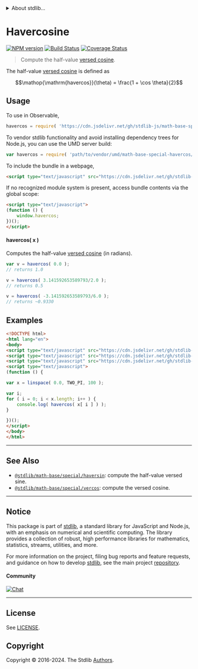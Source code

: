 <!--

@license Apache-2.0

Copyright (c) 2018 The Stdlib Authors.

Licensed under the Apache License, Version 2.0 (the "License");
you may not use this file except in compliance with the License.
You may obtain a copy of the License at

   http://www.apache.org/licenses/LICENSE-2.0

Unless required by applicable law or agreed to in writing, software
distributed under the License is distributed on an "AS IS" BASIS,
WITHOUT WARRANTIES OR CONDITIONS OF ANY KIND, either express or implied.
See the License for the specific language governing permissions and
limitations under the License.

-->


<details>
  <summary>
    About stdlib...
  </summary>
  <p>We believe in a future in which the web is a preferred environment for numerical computation. To help realize this future, we've built stdlib. stdlib is a standard library, with an emphasis on numerical and scientific computation, written in JavaScript (and C) for execution in browsers and in Node.js.</p>
  <p>The library is fully decomposable, being architected in such a way that you can swap out and mix and match APIs and functionality to cater to your exact preferences and use cases.</p>
  <p>When you use stdlib, you can be absolutely certain that you are using the most thorough, rigorous, well-written, studied, documented, tested, measured, and high-quality code out there.</p>
  <p>To join us in bringing numerical computing to the web, get started by checking us out on <a href="https://github.com/stdlib-js/stdlib">GitHub</a>, and please consider <a href="https://opencollective.com/stdlib">financially supporting stdlib</a>. We greatly appreciate your continued support!</p>
</details>

# Havercosine

[![NPM version][npm-image]][npm-url] [![Build Status][test-image]][test-url] [![Coverage Status][coverage-image]][coverage-url] <!-- [![dependencies][dependencies-image]][dependencies-url] -->

> Compute the half-value [versed cosine][versed-cosine].

<section class="intro">

The half-value [versed cosine][versed-cosine] is defined as

<!-- <equation class="equation" label="eq:havercosine" align="center" raw="\operatorname{havercos}(\theta) = \frac{1 + \cos \theta}{2}" alt="Haversed cosine."> -->

```math
\mathop{\mathrm{havercos}}(\theta) = \frac{1 + \cos \theta}{2}
```

<!-- <div class="equation" align="center" data-raw-text="\operatorname{havercos}(\theta) = \frac{1 + \cos \theta}{2}" data-equation="eq:havercosine">
    <img src="https://cdn.jsdelivr.net/gh/stdlib-js/stdlib@bb29798906e119fcb2af99e94b60407a270c9b32/lib/node_modules/@stdlib/math/base/special/havercos/docs/img/equation_havercosine.svg" alt="Haversed cosine.">
    <br>
</div> -->

<!-- </equation> -->

</section>

<!-- /.intro -->



<section class="usage">

## Usage

To use in Observable,

```javascript
havercos = require( 'https://cdn.jsdelivr.net/gh/stdlib-js/math-base-special-havercos@umd/browser.js' )
```

To vendor stdlib functionality and avoid installing dependency trees for Node.js, you can use the UMD server build:

```javascript
var havercos = require( 'path/to/vendor/umd/math-base-special-havercos/index.js' )
```

To include the bundle in a webpage,

```html
<script type="text/javascript" src="https://cdn.jsdelivr.net/gh/stdlib-js/math-base-special-havercos@umd/browser.js"></script>
```

If no recognized module system is present, access bundle contents via the global scope:

```html
<script type="text/javascript">
(function () {
    window.havercos;
})();
</script>
```

#### havercos( x )

Computes the half-value [versed cosine][versed-cosine] (in radians).

```javascript
var v = havercos( 0.0 );
// returns 1.0

v = havercos( 3.141592653589793/2.0 );
// returns 0.5

v = havercos( -3.141592653589793/6.0 );
// returns ~0.9330
```

</section>

<!-- /.usage -->

<section class="examples">

## Examples

<!-- eslint no-undef: "error" -->

```html
<!DOCTYPE html>
<html lang="en">
<body>
<script type="text/javascript" src="https://cdn.jsdelivr.net/gh/stdlib-js/array-base-linspace@umd/browser.js"></script>
<script type="text/javascript" src="https://cdn.jsdelivr.net/gh/stdlib-js/constants-float64-two-pi@umd/browser.js"></script>
<script type="text/javascript" src="https://cdn.jsdelivr.net/gh/stdlib-js/math-base-special-havercos@umd/browser.js"></script>
<script type="text/javascript">
(function () {

var x = linspace( 0.0, TWO_PI, 100 );

var i;
for ( i = 0; i < x.length; i++ ) {
    console.log( havercos( x[ i ] ) );
}

})();
</script>
</body>
</html>
```

</section>

<!-- /.examples -->

<!-- Section for related `stdlib` packages. Do not manually edit this section, as it is automatically populated. -->

<section class="related">

* * *

## See Also

-   <span class="package-name">[`@stdlib/math-base/special/haversin`][@stdlib/math/base/special/haversin]</span><span class="delimiter">: </span><span class="description">compute the half-value versed sine.</span>
-   <span class="package-name">[`@stdlib/math-base/special/vercos`][@stdlib/math/base/special/vercos]</span><span class="delimiter">: </span><span class="description">compute the versed cosine.</span>

</section>

<!-- /.related -->

<!-- Section for all links. Make sure to keep an empty line after the `section` element and another before the `/section` close. -->


<section class="main-repo" >

* * *

## Notice

This package is part of [stdlib][stdlib], a standard library for JavaScript and Node.js, with an emphasis on numerical and scientific computing. The library provides a collection of robust, high performance libraries for mathematics, statistics, streams, utilities, and more.

For more information on the project, filing bug reports and feature requests, and guidance on how to develop [stdlib][stdlib], see the main project [repository][stdlib].

#### Community

[![Chat][chat-image]][chat-url]

---

## License

See [LICENSE][stdlib-license].


## Copyright

Copyright &copy; 2016-2024. The Stdlib [Authors][stdlib-authors].

</section>

<!-- /.stdlib -->

<!-- Section for all links. Make sure to keep an empty line after the `section` element and another before the `/section` close. -->

<section class="links">

[npm-image]: http://img.shields.io/npm/v/@stdlib/math-base-special-havercos.svg
[npm-url]: https://npmjs.org/package/@stdlib/math-base-special-havercos

[test-image]: https://github.com/stdlib-js/math-base-special-havercos/actions/workflows/test.yml/badge.svg?branch=v0.2.1
[test-url]: https://github.com/stdlib-js/math-base-special-havercos/actions/workflows/test.yml?query=branch:v0.2.1

[coverage-image]: https://img.shields.io/codecov/c/github/stdlib-js/math-base-special-havercos/main.svg
[coverage-url]: https://codecov.io/github/stdlib-js/math-base-special-havercos?branch=main

<!--

[dependencies-image]: https://img.shields.io/david/stdlib-js/math-base-special-havercos.svg
[dependencies-url]: https://david-dm.org/stdlib-js/math-base-special-havercos/main

-->

[chat-image]: https://img.shields.io/gitter/room/stdlib-js/stdlib.svg
[chat-url]: https://app.gitter.im/#/room/#stdlib-js_stdlib:gitter.im

[stdlib]: https://github.com/stdlib-js/stdlib

[stdlib-authors]: https://github.com/stdlib-js/stdlib/graphs/contributors

[umd]: https://github.com/umdjs/umd
[es-module]: https://developer.mozilla.org/en-US/docs/Web/JavaScript/Guide/Modules

[deno-url]: https://github.com/stdlib-js/math-base-special-havercos/tree/deno
[deno-readme]: https://github.com/stdlib-js/math-base-special-havercos/blob/deno/README.md
[umd-url]: https://github.com/stdlib-js/math-base-special-havercos/tree/umd
[umd-readme]: https://github.com/stdlib-js/math-base-special-havercos/blob/umd/README.md
[esm-url]: https://github.com/stdlib-js/math-base-special-havercos/tree/esm
[esm-readme]: https://github.com/stdlib-js/math-base-special-havercos/blob/esm/README.md
[branches-url]: https://github.com/stdlib-js/math-base-special-havercos/blob/main/branches.md

[stdlib-license]: https://raw.githubusercontent.com/stdlib-js/math-base-special-havercos/main/LICENSE

[versed-cosine]: https://en.wikipedia.org/wiki/Versine

<!-- <related-links> -->

[@stdlib/math/base/special/haversin]: https://github.com/stdlib-js/math-base-special-haversin/tree/umd

[@stdlib/math/base/special/vercos]: https://github.com/stdlib-js/math-base-special-vercos/tree/umd

<!-- </related-links> -->

</section>

<!-- /.links -->
